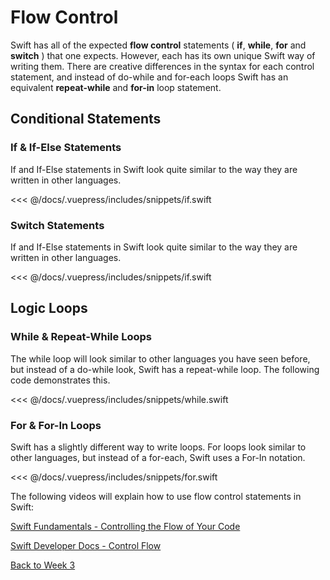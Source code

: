 # Flow Control

Swift has all of the expected **flow control** statements ( **if**, **while**, **for** and **switch** ) that one expects. However, each has its own unique Swift way of writing them. There are creative differences in the syntax for each control statement, and instead of do-while and for-each loops Swift has an equivalent **repeat-while** and **for-in** loop statement.

## Conditional Statements

### If & If-Else Statements

If and If-Else statements in Swift look quite similar to the way they are written in other languages.

<!-- INSERT IF and IF-ELSE SNIPPET -->
<<< @/docs/.vuepress/includes/snippets/if.swift

### Switch Statements

If and If-Else statements in Swift look quite similar to the way they are written in other languages.

<!-- INSERT IF and IF-ELSE SNIPPET -->
<<< @/docs/.vuepress/includes/snippets/if.swift


## Logic Loops

### While & Repeat-While Loops

The while loop will look similar to other languages you have seen before, but instead of a do-while look, Swift has a repeat-while loop.  The following code demonstrates this.

<!-- INSERT WHILE LOOP SNIPPET -->
<<< @/docs/.vuepress/includes/snippets/while.swift

### For & For-In Loops

Swift has a slightly different way to write loops.  For loops look similar to other languages, but instead of a for-each, Swift uses a For-In notation.

<!-- INSERT FOR LOOP SNIPPET -->
<<< @/docs/.vuepress/includes/snippets/for.swift

The following videos will explain how to use flow control statements in Swift:

<!-- [Swift 5 Essential Training - The if Statement <Badge text="Lynda"/>](https://www.linkedin.com/learning/swift-5-essential-training/the-if-statement?u=2199673) -->

<!-- [Swift 5 Essential Training - Use for-in loops <Badge text="Lynda"/>](https://www.linkedin.com/learning/swift-5-essential-training/using-for-in-loops?u=2199673) -->

<!-- [Swift 5 Essential Training - While Loops <Badge text="Lynda"/>](https://www.linkedin.com/learning/swift-5-essential-training/while-loops?u=2199673) -->

<!-- [Swift 5 Essential Training - The Switch Statement <Badge text="Lynda"/>](https://www.linkedin.com/learning/swift-5-essential-training/the-switch-statement?u=2199673) -->

[Swift Fundamentals - Controlling the Flow of Your Code <Badge text="Pluralsight"/>](https://app.pluralsight.com/course-player?clipId=33af5c7f-ea65-48af-8978-3d2cd46b3388)

[Swift Developer Docs - Control Flow](https://docs.swift.org/swift-book/LanguageGuide/ControlFlow.html)

[Back to Week 3](./index.md#during-class)
